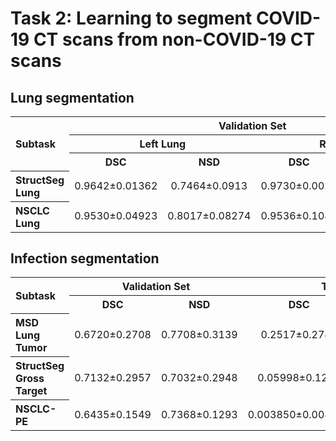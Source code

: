 # Task 2: Learning to segment COVID-19 CT scans from non-COVID-19 CT scans


## Lung segmentation

<table>
<tr>
    <th rowspan="3" align="left">Subtask<br/>
    <th colspan="4"><center>Validation Set</td>
    <th colspan="4"><center>Testing Set</td>
</tr>
<tr>
    <th colspan="2"><center>Left Lung</th>
    <th colspan="2"><center>Right Lung</th>
    <th colspan="2"><center>Left Lung</th>
    <th colspan="2"><center>Right Lung</th>
</tr>
<tr>
    <th><center>DSC</th>
    <th><center>NSD</th>
    <th><center>DSC</th>
    <th><center>NSD</th>
    <th><center>DSC</th>
    <th><center>NSD</th>
    <th><center>DSC</th>
    <th><center>NSD</th>
</tr>
<tr>
    <th align="left">StructSeg Lung</th>
    <td><center>0.9642±0.01362</td>
    <td><center>0.7464±0.0913</td>
    <td><center>0.9730±0.0026</td>
    <td><center>0.7434±0.07216</td>
    <td><center>0.9215±0.1965</td>
    <td><center>0.8202±0.1573</td>
    <td><center>0.9554±0.07216</td>
    <td><center>0.8419±0.1159</td>
</tr>
<tr>
    <th align="left">NSCLC Lung</th>
    <td><center>0.9530±0.04923</td>
    <td><center>0.8017±0.08274</td>
    <td><center>0.9536±0.1086</td>
    <td><center>0.8066±0.1067</td>
    <td><center>0.5751±0.2149</td>
    <td><center>0.4687±0.1693</td>
    <td><center>0.7219±0.1533</td>
    <td><center>0.5171±0.1676</td>
</tr>
</table>


## Infection segmentation

<table>
<tr>
    <th rowspan="2" align="left">Subtask<br/>
    <th colspan="2"><center>Validation Set</th>
    <th colspan="2"><center>Testing Set</th>
</tr>
<tr>
    <th><center>DSC</th>
    <th><center>NSD</th>
    <th><center>DSC</th>
    <th><center>NSD</th>
</tr>
<tr>
    <th align="left">MSD Lung Tumor</th>
    <td><center>0.6720±0.2708</td>
    <td><center>0.7708±0.3139</td>
    <td><center>0.2517±0.2741</td>
    <td><center>0.2595±0.2851</td>
</tr>
<tr>
    <th align="left">StructSeg Gross Target</th>
    <td><center>0.7132±0.2957</td>
    <td><center>0.7032±0.2948</td>
    <td><center>0.05998±0.1270</td>
    <td><center>0.0550±0.1070</td>
</tr>
<tr>
    <th align="left">NSCLC-PE</th>
    <td><center>0.6435±0.1549</td>
    <td><center>0.7368±0.1293</td>
    <td><center>0.003850±0.008947</td>
    <td><center>0.03687±0.04834</td>
</tr>
</table>
